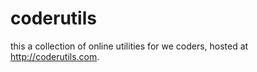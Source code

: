 # coderutils
this a collection of online utilities for we coders, hosted at http://coderutils.com. 
